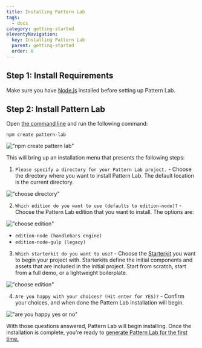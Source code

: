 ```yaml
---
title: Installing Pattern Lab
tags:
  - docs
category: getting-started
eleventyNavigation:
  key: Installing Pattern Lab
  parent: getting-started
  order: 0
---
```


## Step 1: Install Requirements

Make sure you have [Node.js](https://nodejs.org/en/download/) installed before setting up Pattern Lab.

## Step 2: Install Pattern Lab

Open [the command line](https://tutorial.djangogirls.org/en/intro_to_command_line/) and run the following command:

```
npm create pattern-lab
```

!["npm create pattern lab"](/images/1createpl.png)

This will bring up an installation menu that presents the following steps:

1. `Please specify a directory for your Pattern Lab project.` - Choose the directory where you want to install Pattern Lab. The default location is the current directory.

!["choose directory"](/images/2choosedirectory.png)

2. `Which edition do you want to use (defaults to edition-node)?` - Choose the Pattern Lab edition that you want to install. The options are:

!["choose edition"](/images/3chooseedition.png)

- `edition-node (handlebars engine)`
- `edition-node-gulp (legacy)`

3. `Which starterkit do you want to use?` - Choose the <a href="/docs/advanced-starterkits.html">Starterkit</a> you want to begin your project with. Starterkits define the initial components and assets that are included in the initial project. Start from scratch, start from a full demo, or a lightweight boilerplate.

!["choose edition"](/images/4choosestarterkit.png)

4. `Are you happy with your choices? (Hit enter for YES)?` - Confirm your choices, and when done the Pattern Lab installation will begin.

!["are you happy yes or no"](/images/5areyouhappy.png)

With those questions answered, Pattern Lab will begin installing. Once the installation is complete, you're ready to <a href="/docs/generating-pattern-lab.html">generate Pattern Lab for the first time.</a>
